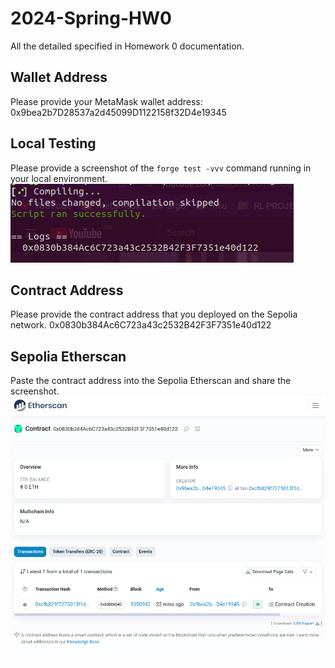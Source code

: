 # 2024-Spring-HW0

All the detailed specified in Homework 0 documentation.

## Wallet Address
Please provide your MetaMask wallet address:
0x9bea2b7D28537a2d45099D1122158f32D4e19345

## Local Testing
Please provide a screenshot of the `forge test -vvv` command running in your local environment.
![forgevvv](assets/forgevvv.png)

## Contract Address
Please provide the contract address that you deployed on the Sepolia network.
0x0830b384Ac6C723a43c2532B42F3F7351e40d122

## Sepolia Etherscan
Paste the contract address into the Sepolia Etherscan and share the screenshot.
![ethscan](assets/ethscan.png)
